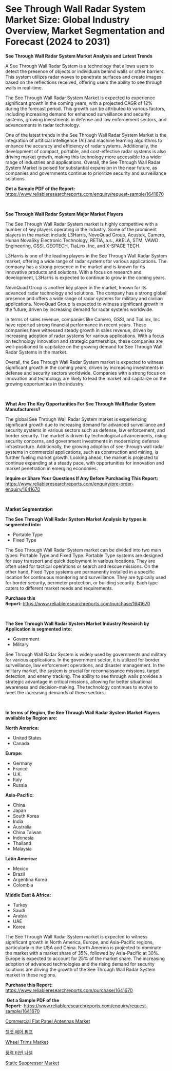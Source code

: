 <p><h1>See Through Wall Radar System Market Size: Global Industry Overview, Market Segmentation and Forecast (2024 to 2031)</h1></p><p><strong>See Through Wall Radar System Market Analysis and Latest Trends</strong></p>
<p><p>A See Through Wall Radar System is a technology that allows users to detect the presence of objects or individuals behind walls or other barriers. This system utilizes radar waves to penetrate surfaces and create images based on the reflections received, offering users the ability to see through walls in real-time.</p><p>The See Through Wall Radar System Market is expected to experience significant growth in the coming years, with a projected CAGR of 12% during the forecast period. This growth can be attributed to various factors, including increasing demand for enhanced surveillance and security systems, growing investments in defense and law enforcement sectors, and advancements in radar technology.</p><p>One of the latest trends in the See Through Wall Radar System Market is the integration of artificial intelligence (AI) and machine learning algorithms to enhance the accuracy and efficiency of radar systems. Additionally, the development of compact, portable, and cost-effective radar systems is also driving market growth, making this technology more accessible to a wider range of industries and applications. Overall, the See Through Wall Radar System Market is poised for substantial expansion in the near future, as companies and governments continue to prioritize security and surveillance solutions.</p></p>
<p><strong>Get a Sample PDF of the Report:&nbsp;</strong> <a href="https://www.reliableresearchreports.com/enquiry/request-sample/1641670">https://www.reliableresearchreports.com/enquiry/request-sample/1641670</a></p>
<p>&nbsp;</p>
<p><strong>See Through Wall Radar System Major Market Players</strong></p>
<p><p>The See Through Wall Radar System market is highly competitive with a number of key players operating in the industry. Some of the prominent players in the market include L3Harris, NovoQuad Group, Acustek, Camero, Hunan NovaSky Electronic Technology, RETIA, a.s., AKELA, STM, VAWD Engineering, GSSI, GEOTECH, TiaLinx, Inc, and X-SPACE TECH.</p><p>L3Harris is one of the leading players in the See Through Wall Radar System market, offering a wide range of radar systems for various applications. The company has a strong presence in the market and is known for its innovative products and solutions. With a focus on research and development, L3Harris is expected to continue to grow in the coming years.</p><p>NovoQuad Group is another key player in the market, known for its advanced radar technology and solutions. The company has a strong global presence and offers a wide range of radar systems for military and civilian applications. NovoQuad Group is expected to witness significant growth in the future, driven by increasing demand for radar systems worldwide.</p><p>In terms of sales revenue, companies like Camero, GSSI, and TiaLinx, Inc have reported strong financial performance in recent years. These companies have witnessed steady growth in sales revenue, driven by increasing adoption of radar systems for various applications. With a focus on technology innovation and strategic partnerships, these companies are well-positioned to capitalize on the growing demand for See Through Wall Radar Systems in the market.</p><p>Overall, the See Through Wall Radar System market is expected to witness significant growth in the coming years, driven by increasing investments in defense and security sectors worldwide. Companies with a strong focus on innovation and technology are likely to lead the market and capitalize on the growing opportunities in the industry.</p></p>
<p>&nbsp;</p>
<p><strong>What Are The Key Opportunities For See Through Wall Radar System Manufacturers?</strong></p>
<p><p>The global See Through Wall Radar System market is experiencing significant growth due to increasing demand for advanced surveillance and security systems in various sectors such as defense, law enforcement, and border security. The market is driven by technological advancements, rising security concerns, and government investments in modernizing defense infrastructure. Additionally, the growing adoption of see-through wall radar systems in commercial applications, such as construction and mining, is further fueling market growth. Looking ahead, the market is projected to continue expanding at a steady pace, with opportunities for innovation and market penetration in emerging economies.</p></p>
<p><strong>Inquire or Share Your Questions If Any Before Purchasing This Report:</strong> <a href="https://www.reliableresearchreports.com/enquiry/pre-order-enquiry/1641670">https://www.reliableresearchreports.com/enquiry/pre-order-enquiry/1641670</a></p>
<p>&nbsp;</p>
<p><strong>Market Segmentation</strong></p>
<p><strong>The See Through Wall Radar System Market Analysis by types is segmented into:</strong></p>
<p><ul><li>Portable Type</li><li>Fixed Type</li></ul></p>
<p><p>The See Through Wall Radar System market can be divided into two main types: Portable Type and Fixed Type. Portable Type systems are designed for easy transport and quick deployment in various locations. They are often used for tactical operations or search and rescue missions. On the other hand, Fixed Type systems are permanently installed in a specific location for continuous monitoring and surveillance. They are typically used for border security, perimeter protection, or building security. Each type caters to different market needs and requirements.</p></p>
<p><strong>Purchase this Report:&nbsp;</strong><a href="https://www.reliableresearchreports.com/purchase/1641670">https://www.reliableresearchreports.com/purchase/1641670</a></p>
<p>&nbsp;</p>
<p><strong>The See Through Wall Radar System Market Industry Research by Application is segmented into:</strong></p>
<p><ul><li>Government</li><li>Military</li></ul></p>
<p><p>See Through Wall Radar System is widely used by governments and military for various applications. In the government sector, it is utilized for border surveillance, law enforcement operations, and disaster management. In the military market, the system is crucial for reconnaissance missions, target detection, and enemy tracking. The ability to see through walls provides a strategic advantage in critical missions, allowing for better situational awareness and decision-making. The technology continues to evolve to meet the increasing demands of these sectors.</p></p>
<p>&nbsp;</p>
<p><strong>In terms of Region, the See Through Wall Radar System Market Players available by Region are:</strong></p>
<p>
    <p> <strong> North America: </strong>
        <ul>
            <li>United States</li>
            <li>Canada</li>
        </ul>
        </p> 
    <p> <strong> Europe: </strong>
        <ul>
            <li>Germany</li>
            <li>France</li>
            <li>U.K.</li>
            <li>Italy</li>
            <li>Russia</li>
        </ul>
        </p> 
    <p> <strong> Asia-Pacific: </strong>
        <ul>
            <li>China</li>
            <li>Japan</li>
            <li>South Korea</li>
            <li>India</li>
            <li>Australia</li>
            <li>China Taiwan</li>
            <li>Indonesia</li>
            <li>Thailand</li>
            <li>Malaysia</li>
        </ul>
        </p> 
    <p> <strong> Latin America: </strong>
        <ul>
            <li>Mexico</li>
            <li>Brazil</li>
            <li>Argentina Korea</li>
            <li>Colombia</li>
        </ul>
        </p> 
    <p> <strong> Middle East & Africa: </strong>
        <ul>
            <li>Turkey</li>
            <li>Saudi</li>
            <li>Arabia</li>
            <li>UAE</li>
            <li>Korea</li>
        </ul>
    </p>
    </p>
<p><p>The See Through Wall Radar System market is expected to witness significant growth in North America, Europe, and Asia-Pacific regions, particularly in the USA and China. North America is projected to dominate the market with a market share of 35%, followed by Asia-Pacific at 30%. Europe is expected to account for 25% of the market share. The increasing adoption of advanced technologies and the rising demand for security solutions are driving the growth of the See Through Wall Radar System market in these regions.</p></p>
<p><strong>Purchase this Report: </strong><a href="https://www.reliableresearchreports.com/purchase/1641670">https://www.reliableresearchreports.com/purchase/1641670</a></p>
<p>&nbsp;<strong>Get a Sample PDF of the Report:&nbsp;&nbsp;</strong><a href="https://www.reliableresearchreports.com/enquiry/request-sample/1641670">https://www.reliableresearchreports.com/enquiry/request-sample/1641670</a></p>
<p><strong></strong></p>
<p><p><a href="https://medium.com/@andrew.gibson967/commercial-flat-panel-antennas-market-comprehensive-assessment-by-type-application-and-geography-bb8cdc7cdb88">Commercial Flat Panel Antennas Market</a></p><p><a href="https://medium.com/@sophieinleeds/%ED%97%AC%EB%A9%A7-%EA%B3%B5%EA%B8%B0-%ED%8E%8C%ED%94%84-%EC%8B%9C%EC%9E%A5-%ED%8A%B8%EB%A0%8C%EB%93%9C-%EB%B0%8F-%EC%8B%9C%EC%9E%A5-%EB%B6%84%EC%84%9D%EC%9D%80-2024-2031-%EA%B8%B0%EA%B0%84%EC%9D%84-%EC%9C%84%ED%95%B4-%EC%98%88%EC%B8%A1%EB%90%A9%EB%8B%88%EB%8B%A4-0726ee380db2">헬멧 에어 펌프</a></p><p><a href="https://issuu.com/reportprime-2/docs/wheel-trims-market-size-2030.pptx">Wheel Trims Market</a></p><p><a href="https://github.com/darrellockm3ytan895656/Market-Research-Report-List-1/blob/main/327060410846.md">풍력 터빈 나셀</a></p><p><a href="https://github.com/shotows/Market-Research-Report-List-2/blob/main/static-suppressor-market.md">Static Suppressor Market</a></p></p>
